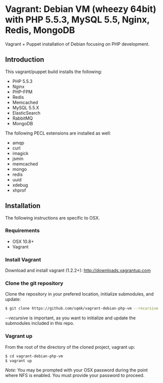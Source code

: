# Vagrant: Debian VM (wheezy 64bit) with PHP 5.5.3, MySQL 5.5, Nginx, Redis, MongoDB

Vagrant + Puppet installation of Debian focusing on PHP development.

## Introduction

This vagrant/puppet build installs the following:
- PHP 5.5.3
- Nginx
- PHP-FPM
- Redis
- Memcached
- MySQL 5.5.X
- ElasticSearch
- RabbitMQ
- MongoDB

The following PECL extensions are installed as well:
- amqp
- curl
- imagick
- jsmin
- memcached
- mongo
- redis
- uuid
- xdebug
- xhprof

## Installation

The following instructions are specific to OSX.

### Requirements

- OSX 10.8+
- Vagrant

### Install Vagrant

Download and install vagrant (1.2.2+): http://downloads.vagrantup.com

### Clone the git repository

Clone the repository in your prefered location, initialize submodules, and update:

```sh
$ git clone https://github.com/sqmk/vagrant-debian-php-vm --recursive
```

*--recursive* is important, as you want to initialize and update the submodules included in this repo.

### Vagrant up

From the root of the directory of the cloned project, vagrant up:

```sh
$ cd vagrant-debian-php-vm
$ vagrant up
```

*Note:* You may be prompted with your OSX password during the point where NFS is enabled. You must provide your password to proceed.
